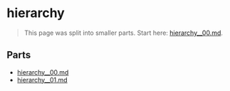 # hierarchy

> This page was split into smaller parts. Start here: [hierarchy__00.md](hierarchy__00.md).

## Parts

- [hierarchy__00.md](hierarchy__00.md)
- [hierarchy__01.md](hierarchy__01.md)
